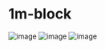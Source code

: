 # 1m-block
![image](https://github.com/kth9245/1m-block/assets/82037797/8685f0fa-6335-4786-bc9a-e704e4754a31)
![image](https://github.com/kth9245/1m-block/assets/82037797/a74a0ae2-f687-4d71-816a-dacec459f6bc)
![image](https://github.com/kth9245/1m-block/assets/82037797/262179f4-8b84-4351-acc3-3b86200f51e9)
